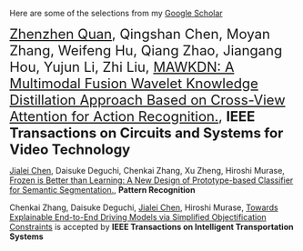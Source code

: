 Here are some of the selections from my [Google Scholar](https://scholar.google.com.hk/citations?user=xV3gdyAAAAAJ&hl=zh-CN)

<font size=5><u>Zhenzhen Quan</u>, Qingshan Chen, Moyan Zhang, Weifeng Hu, Qiang Zhao, Jiangang Hou, Yujun Li, Zhi Liu, [MAWKDN: A Multimodal Fusion Wavelet Knowledge Distillation Approach Based on Cross-View Attention for Action Recognition.](https://ieeexplore.ieee.org/document/10066208), **IEEE Transactions on Circuits and Systems for Video Technology**</font>

<u>Jialei Chen</u>, Daisuke Deguchi, Chenkai Zhang, Xu Zheng, Hiroshi Murase, [Frozen is Better than Learning: A New Design of Prototype-based Classifier for Semantic Segmentation.](https://doi.org/10.1016/j.patcog.2024.110431), **Pattern Recognition** 

Chenkai Zhang, Daisuke Deguchi, <u>Jialei Chen</u>, Hiroshi Murase, [Towards Explainable End-to-End Driving Models via Simplified Objectification Constraints]() is accepted by **IEEE Transactions on Intelligent Transportation Systems**

